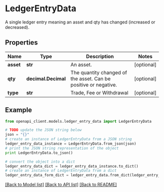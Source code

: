 # LedgerEntryData

A single ledger entry meaning an asset and qty has changed (increased or decreased).

## Properties
Name | Type | Description | Notes
------------ | ------------- | ------------- | -------------
**asset** | **str** | An asset. | [optional] 
**qty** | **decimal.Decimal** | The quantity changed of the asset. Can be positive or negative. | [optional] 
**type** | **str** | Trade, Fee or Withdrawal | [optional] 

## Example

```python
from openapi_client.models.ledger_entry_data import LedgerEntryData

# TODO update the JSON string below
json = "{}"
# create an instance of LedgerEntryData from a JSON string
ledger_entry_data_instance = LedgerEntryData.from_json(json)
# print the JSON string representation of the object
print LedgerEntryData.to_json()

# convert the object into a dict
ledger_entry_data_dict = ledger_entry_data_instance.to_dict()
# create an instance of LedgerEntryData from a dict
ledger_entry_data_form_dict = ledger_entry_data.from_dict(ledger_entry_data_dict)
```
[[Back to Model list]](../README.md#documentation-for-models) [[Back to API list]](../README.md#documentation-for-api-endpoints) [[Back to README]](../README.md)


